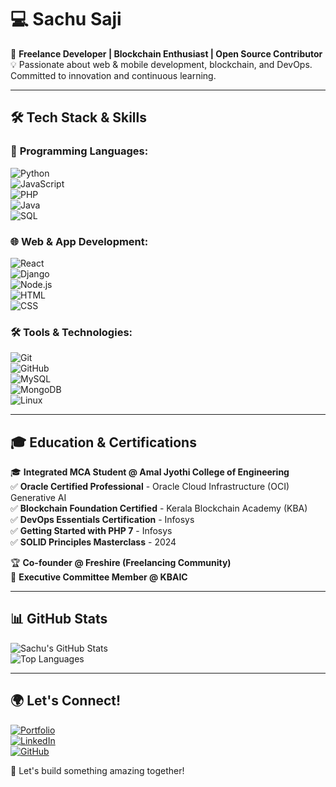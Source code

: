 # 💻 Sachu Saji  

🚀 **Freelance Developer | Blockchain Enthusiast | Open Source Contributor**  
💡 Passionate about web & mobile development, blockchain, and DevOps. Committed to innovation and continuous learning.  

---

## 🛠 **Tech Stack & Skills**  

### 🔹 **Programming Languages:**  
![Python](https://img.shields.io/badge/Python-%2314354C.svg?style=for-the-badge&logo=python&logoColor=white)  
![JavaScript](https://img.shields.io/badge/JavaScript-%23F7DF1E.svg?style=for-the-badge&logo=javascript&logoColor=black)    
![PHP](https://img.shields.io/badge/PHP-%23777BB4.svg?style=for-the-badge&logo=php&logoColor=white)  
![Java](https://img.shields.io/badge/Java-%23ED8B00.svg?style=for-the-badge&logo=openjdk&logoColor=white)  
![SQL](https://img.shields.io/badge/SQL-%2300758F.svg?style=for-the-badge&logo=sqlite&logoColor=white)  

### 🌐 **Web & App Development:**  
![React](https://img.shields.io/badge/React-%2361DAFB.svg?style=for-the-badge&logo=react&logoColor=black)  
![Django](https://img.shields.io/badge/Django-%23092E20.svg?style=for-the-badge&logo=django&logoColor=white)  
![Node.js](https://img.shields.io/badge/Node.js-%23339933.svg?style=for-the-badge&logo=node.js&logoColor=white)  
![HTML](https://img.shields.io/badge/HTML-%23E34F26.svg?style=for-the-badge&logo=html5&logoColor=white)  
![CSS](https://img.shields.io/badge/CSS-%231572B6.svg?style=for-the-badge&logo=css3&logoColor=white)  

### 🛠 **Tools & Technologies:**  
![Git](https://img.shields.io/badge/Git-%23F05032.svg?style=for-the-badge&logo=git&logoColor=white)  
![GitHub](https://img.shields.io/badge/GitHub-%23181717.svg?style=for-the-badge&logo=github&logoColor=white)  
![MySQL](https://img.shields.io/badge/MySQL-%2300758F.svg?style=for-the-badge&logo=mysql&logoColor=white)  
![MongoDB](https://img.shields.io/badge/MongoDB-%2347A248.svg?style=for-the-badge&logo=mongodb&logoColor=white)  
![Linux](https://img.shields.io/badge/Linux-%23FCC624.svg?style=for-the-badge&logo=linux&logoColor=black)  

---

## 🎓 **Education & Certifications**  
🎓 **Integrated MCA Student @ Amal Jyothi College of Engineering**  
✅ **Oracle Certified Professional** - Oracle Cloud Infrastructure (OCI) Generative AI  
✅ **Blockchain Foundation Certified** - Kerala Blockchain Academy (KBA)  
✅ **DevOps Essentials Certification** - Infosys  
✅ **Getting Started with PHP 7** - Infosys  
✅ **SOLID Principles Masterclass** - 2024  

🏆 **Co-founder @ Freshire (Freelancing Community)**  
📌 **Executive Committee Member @ KBAIC**  

---

## 📊 **GitHub Stats**  
![Sachu's GitHub Stats](https://github-readme-stats.vercel.app/api?username=sachu7589&show_icons=true&theme=radical)  
![Top Languages](https://github-readme-stats.vercel.app/api/top-langs/?username=sachu7589&layout=compact&theme=radical)  

---

## 🌍 **Let's Connect!**  
[![Portfolio](https://img.shields.io/badge/Portfolio-%230A66C2?style=for-the-badge&logo=web)](https://sachufreelancer.netlify.app/)  
[![LinkedIn](https://img.shields.io/badge/LinkedIn-%230A66C2?style=for-the-badge&logo=linkedin&logoColor=white)](https://www.linkedin.com/in/sachusaji/)  
[![GitHub](https://img.shields.io/badge/GitHub-181717?style=for-the-badge&logo=github&logoColor=white)](https://github.com/sachu7589)  

🚀 Let's build something amazing together!

